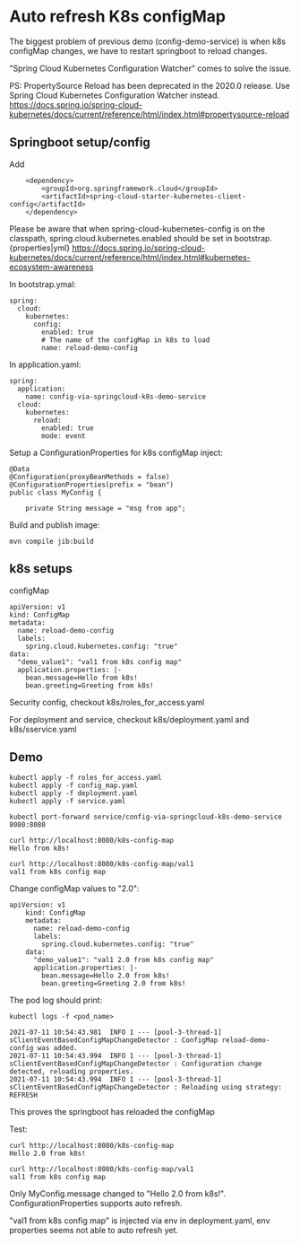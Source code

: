 # Auto refresh K8s configMap
The biggest problem of previous demo (config-demo-service) is when k8s configMap changes, we have to restart springboot to reload changes.

"Spring Cloud Kubernetes Configuration Watcher" comes to solve the issue.

PS: PropertySource Reload has been deprecated in the 2020.0 release. 
Use Spring Cloud Kubernetes Configuration Watcher instead.
https://docs.spring.io/spring-cloud-kubernetes/docs/current/reference/html/index.html#propertysource-reload

## Springboot setup/config

Add

        <dependency>
            <groupId>org.springframework.cloud</groupId>
            <artifactId>spring-cloud-starter-kubernetes-client-config</artifactId>
        </dependency>
        


Please be aware that when spring-cloud-kubernetes-config is on the classpath, spring.cloud.kubernetes.enabled should be set in bootstrap.{properties|yml}
https://docs.spring.io/spring-cloud-kubernetes/docs/current/reference/html/index.html#kubernetes-ecosystem-awareness


In bootstrap.ymal:

    spring:
      cloud:
        kubernetes:
          config:
            enabled: true
            # The name of the configMap in k8s to load
            name: reload-demo-config
            
In application.yaml:

    spring:
      application:
        name: config-via-springcloud-k8s-demo-service
      cloud:
        kubernetes:
          reload:
            enabled: true
            mode: event

Setup a ConfigurationProperties for k8s configMap inject:

    @Data
    @Configuration(proxyBeanMethods = false)
    @ConfigurationProperties(prefix = "bean")
    public class MyConfig {
    
        private String message = "msg from app";
        
Build and publish image:

    mvn compile jib:build
                
## k8s setups
configMap

    apiVersion: v1
    kind: ConfigMap
    metadata:
      name: reload-demo-config
      labels:
        spring.cloud.kubernetes.config: "true"
    data:
      "demo_value1": "val1 from k8s config map"
      application.properties: |-
        bean.message=Hello from k8s!
        bean.greeting=Greeting from k8s!

Security config, checkout k8s/roles_for_access.yaml

For deployment and service, checkout k8s/deployment.yaml and k8s/sservice.yaml

## Demo

    kubectl apply -f roles_for_access.yaml
    kubectl apply -f config_map.yaml
    kubectl apply -f deployment.yaml
    kubectl apply -f service.yaml
    
    kubectl port-forward service/config-via-springcloud-k8s-demo-service 8080:8080
    
    curl http://localhost:8080/k8s-config-map
    Hello from k8s!
    
    curl http://localhost:8080/k8s-config-map/val1
    val1 from k8s config map

Change configMap values to "2.0":

    apiVersion: v1
        kind: ConfigMap
        metadata:
          name: reload-demo-config
          labels:
            spring.cloud.kubernetes.config: "true"
        data:
          "demo_value1": "val1 2.0 from k8s config map"
          application.properties: |-
            bean.message=Hello 2.0 from k8s!
            bean.greeting=Greeting 2.0 from k8s!

The pod log should print:
    
    kubectl logs -f <pod_name>

    2021-07-11 10:54:43.981  INFO 1 --- [pool-3-thread-1] sClientEventBasedConfigMapChangeDetector : ConfigMap reload-demo-config was added.
    2021-07-11 10:54:43.994  INFO 1 --- [pool-3-thread-1] sClientEventBasedConfigMapChangeDetector : Configuration change detected, reloading properties.
    2021-07-11 10:54:43.994  INFO 1 --- [pool-3-thread-1] sClientEventBasedConfigMapChangeDetector : Reloading using strategy: REFRESH
This proves the springboot has reloaded the configMap

Test:

    curl http://localhost:8080/k8s-config-map
    Hello 2.0 from k8s!
        
    curl http://localhost:8080/k8s-config-map/val1
    val1 from k8s config map

Only MyConfig.message changed to "Hello 2.0 from k8s!". ConfigurationProperties supports auto refresh.

"val1 from k8s config map" is injected via env in deployment.yaml, env properties seems not able to auto refresh yet.


